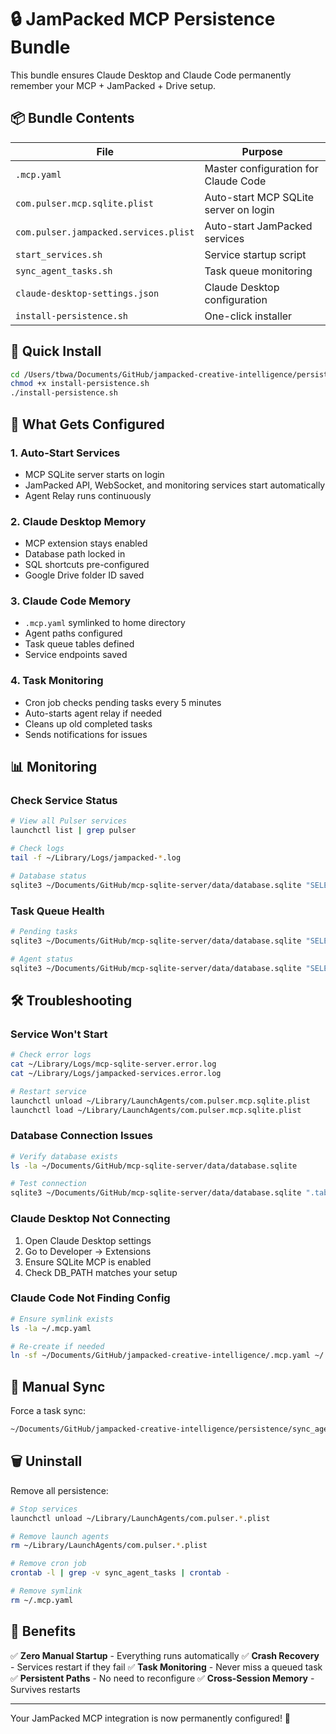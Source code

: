 # 🔒 JamPacked MCP Persistence Bundle

This bundle ensures Claude Desktop and Claude Code permanently remember your MCP + JamPacked + Drive setup.

## 📦 Bundle Contents

| File | Purpose |
|------|---------|
| `.mcp.yaml` | Master configuration for Claude Code |
| `com.pulser.mcp.sqlite.plist` | Auto-start MCP SQLite server on login |
| `com.pulser.jampacked.services.plist` | Auto-start JamPacked services |
| `start_services.sh` | Service startup script |
| `sync_agent_tasks.sh` | Task queue monitoring |
| `claude-desktop-settings.json` | Claude Desktop configuration |
| `install-persistence.sh` | One-click installer |

## 🚀 Quick Install

```bash
cd /Users/tbwa/Documents/GitHub/jampacked-creative-intelligence/persistence
chmod +x install-persistence.sh
./install-persistence.sh
```

## 🔧 What Gets Configured

### 1. **Auto-Start Services**
- MCP SQLite server starts on login
- JamPacked API, WebSocket, and monitoring services start automatically
- Agent Relay runs continuously

### 2. **Claude Desktop Memory**
- MCP extension stays enabled
- Database path locked in
- SQL shortcuts pre-configured
- Google Drive folder ID saved

### 3. **Claude Code Memory**
- `.mcp.yaml` symlinked to home directory
- Agent paths configured
- Task queue tables defined
- Service endpoints saved

### 4. **Task Monitoring**
- Cron job checks pending tasks every 5 minutes
- Auto-starts agent relay if needed
- Cleans up old completed tasks
- Sends notifications for issues

## 📊 Monitoring

### Check Service Status
```bash
# View all Pulser services
launchctl list | grep pulser

# Check logs
tail -f ~/Library/Logs/jampacked-*.log

# Database status
sqlite3 ~/Documents/GitHub/mcp-sqlite-server/data/database.sqlite "SELECT * FROM task_statistics;"
```

### Task Queue Health
```bash
# Pending tasks
sqlite3 ~/Documents/GitHub/mcp-sqlite-server/data/database.sqlite "SELECT * FROM active_tasks;"

# Agent status
sqlite3 ~/Documents/GitHub/mcp-sqlite-server/data/database.sqlite "SELECT * FROM agent_registry;"
```

## 🛠 Troubleshooting

### Service Won't Start
```bash
# Check error logs
cat ~/Library/Logs/mcp-sqlite-server.error.log
cat ~/Library/Logs/jampacked-services.error.log

# Restart service
launchctl unload ~/Library/LaunchAgents/com.pulser.mcp.sqlite.plist
launchctl load ~/Library/LaunchAgents/com.pulser.mcp.sqlite.plist
```

### Database Connection Issues
```bash
# Verify database exists
ls -la ~/Documents/GitHub/mcp-sqlite-server/data/database.sqlite

# Test connection
sqlite3 ~/Documents/GitHub/mcp-sqlite-server/data/database.sqlite ".tables"
```

### Claude Desktop Not Connecting
1. Open Claude Desktop settings
2. Go to Developer → Extensions
3. Ensure SQLite MCP is enabled
4. Check DB_PATH matches your setup

### Claude Code Not Finding Config
```bash
# Ensure symlink exists
ls -la ~/.mcp.yaml

# Re-create if needed
ln -sf ~/Documents/GitHub/jampacked-creative-intelligence/.mcp.yaml ~/.mcp.yaml
```

## 🔄 Manual Sync

Force a task sync:
```bash
~/Documents/GitHub/jampacked-creative-intelligence/persistence/sync_agent_tasks.sh
```

## 🗑 Uninstall

Remove all persistence:
```bash
# Stop services
launchctl unload ~/Library/LaunchAgents/com.pulser.*.plist

# Remove launch agents
rm ~/Library/LaunchAgents/com.pulser.*.plist

# Remove cron job
crontab -l | grep -v sync_agent_tasks | crontab -

# Remove symlink
rm ~/.mcp.yaml
```

## 🎯 Benefits

✅ **Zero Manual Startup** - Everything runs automatically
✅ **Crash Recovery** - Services restart if they fail
✅ **Task Monitoring** - Never miss a queued task
✅ **Persistent Paths** - No need to reconfigure
✅ **Cross-Session Memory** - Survives restarts

---

Your JamPacked MCP integration is now permanently configured! 🚀